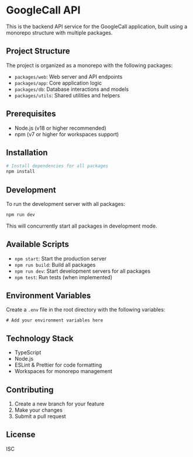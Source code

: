 # GoogleCall API

This is the backend API service for the GoogleCall application, built using a monorepo structure with multiple packages.

## Project Structure

The project is organized as a monorepo with the following packages:

- `packages/web`: Web server and API endpoints
- `packages/app`: Core application logic
- `packages/db`: Database interactions and models
- `packages/utils`: Shared utilities and helpers

## Prerequisites

- Node.js (v18 or higher recommended)
- npm (v7 or higher for workspaces support)

## Installation

```bash
# Install dependencies for all packages
npm install
```

## Development

To run the development server with all packages:

```bash
npm run dev
```

This will concurrently start all packages in development mode.

## Available Scripts

- `npm start`: Start the production server
- `npm run build`: Build all packages
- `npm run dev`: Start development servers for all packages
- `npm test`: Run tests (when implemented)

## Environment Variables

Create a `.env` file in the root directory with the following variables:

```
# Add your environment variables here
```

## Technology Stack

- TypeScript
- Node.js
- ESLint & Prettier for code formatting
- Workspaces for monorepo management

## Contributing

1. Create a new branch for your feature
2. Make your changes
3. Submit a pull request

## License

ISC
